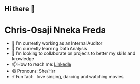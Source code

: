 ## Hi there 👋

# Chris-Osaji Nneka Freda 


- 🔭 I’m currently working as an Internal Auditor 
- 🌱 I’m currently learning Data Analysis 
- 👯 I’m looking to collaborate on projects to better my skills and knowledge 
- 📫 How to reach me: [LinkedIn](https://www.linkedin.com/in/nneka-freda-chris-osaji-6a7774167)
- 😄 Pronouns: She/Her
- ⚡ Fun fact: I love singing, dancing and watching movies. 
